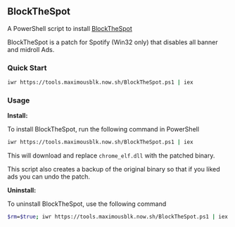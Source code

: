 ## BlockTheSpot

A PowerShell script to install [BlockTheSpot](https://github.com/mrpond/BlockTheSpot/)

BlockTheSpot is a patch for Spotify (Win32 only) that disables all banner and midroll Ads.

### Quick Start

```bash
iwr https://tools.maximousblk.now.sh/BlockTheSpot.ps1 | iex
```

### Usage

**Install:**

To install BlockTheSpot, run the following command in PowerShell

```bash
iwr https://tools.maximousblk.now.sh/BlockTheSpot.ps1 | iex
```

This will download and replace `chrome_elf.dll` with the patched binary.

This script also creates a backup of the original binary so that if you liked ads you can undo the patch.

**Uninstall:**

To uninstall BlockTheSpot, use the following command

```bash
$rm=$true; iwr https://tools.maximousblk.now.sh/BlockTheSpot.ps1 | iex
```

<br>
